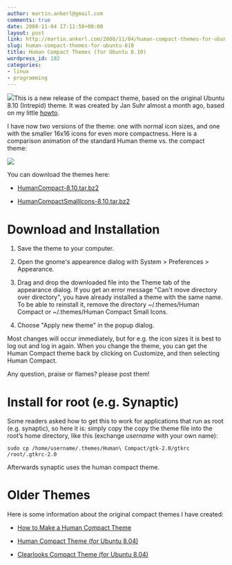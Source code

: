 ```yaml
---
author: martin.ankerl@gmail.com
comments: true
date: 2008-11-04 17:11:58+00:00
layout: post
link: http://martin.ankerl.com/2008/11/04/human-compact-themes-for-ubuntu-810/
slug: human-compact-themes-for-ubuntu-810
title: Human Compact Themes (for Ubuntu 8.10)
wordpress_id: 182
categories:
- linux
- programming
---
```


[![](http://brainstorm.ubuntu.com/idea/6772/image/1/)](http://brainstorm.ubuntu.com/idea/6772/)This is a new release of the compact theme, based on the original Ubuntu 8.10 (Intrepid) theme. It was created by Jan Suhr almost a month ago, based on my little [howto](http://martin.ankerl.com/2008/10/10/how-to-make-a-compact-gnome-theme/).

I have now two versions of the theme: one with normal icon sizes, and one with the smaller 16x16 icons for even more compactness. Here is a comparison animation of the standard Human theme vs. the compact theme:


![](/files/compact8.10.gif)


You can download the themes here:




  * [HumanCompact-8.10.tar.bz2](/files/HumanCompact-8.10.tar.bz2)

  * [HumanCompactSmallIcons-8.10.tar.bz2](/files/HumanCompactSmallIcons-8.10.tar.bz2)





# Download and Installation






  1. Save the theme to your computer.

  2. Open the gnome's appearence dialog with System > Preferences > Appearance.

  3. Drag and drop the downloaded file into the Theme tab of the appearance dialog. If you get an error message "Can't move directory over directory", you have already installed a theme with the same name. To be able to reinstall it, remove the directory ~/.themes/Human Compact or ~/.themes/Human Compact Small Icons.

  4. Choose "Apply new theme" in the popup dialog.

Most changes will occur immediately, but for e.g. the icon sizes it is best to log out and log in again. When you change the theme, you can get the Human Compact theme back by clicking on Customize, and then selecting Human Compact.

Any question, praise or flames? please post them!



# Install for root (e.g. Synaptic)


Some readers asked how to get this to work for applications that run as root (e.g. synaptic), so here it is: simply copy the copy the theme file into the root’s home directory, like this (exchange _username_ with your own name):


    
    sudo cp /home/username/.themes/Human\ Compact/gtk-2.0/gtkrc /root/.gtkrc-2.0



Afterwards synaptic uses the human compact theme.



# Older Themes


Here is some information about the original compact themes I have created:




  * [How to Make a Human Compact Theme](http://martin.ankerl.com/2008/10/10/how-to-make-a-compact-gnome-theme/)

  * [Human Compact Theme (for Ubuntu 8.04)](http://martin.ankerl.com/2008/05/13/human-compact-gnome-theme/)

  * [Clearlooks Compact Theme (for Ubuntu 8.04)](http://martin.ankerl.com/2007/11/04/clearlooks-compact-gnome-theme/)

